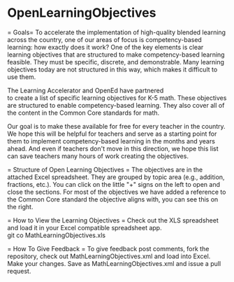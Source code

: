 # OpenLearningObjectives

= Goals= 
To accelerate the implementation of high-quality blended 
learning across the country, one of our areas of focus is competency-based 
learning: how exactly does it work? One of the key elements is clear learning 
objectives that are structured to make competency-based learning feasible. 
They must be specific, discrete, and demonstrable. Many learning objectives 
today are not structured in this way, which makes it difficult to use them.

The Learning Accelerator and OpenEd have partnered  
to create a list of specific learning objectives for K-5 math. These objectives are structured 
to enable competency-based learning.  They also cover all of the content in the 
Common Core standards for math.

Our goal is to make these available for free for every teacher 
in the country. We hope this will be helpful for teachers and serve as a starting 
point for them to implement competency-based learning in the months and years ahead. 
And even if teachers don't move in this direction, we hope this list can save teachers 
many hours of work creating the objectives.

= Structure of Open Learning Objectives =
The objectives are in the attached Excel spreadsheet. They are grouped by topic area 
(e.g., addition, fractions, etc.). You can click on the little "+" signs on the 
left to open and close the sections. For most of the objectives we have added a 
reference to the Common Core standard the objective aligns with, you can see this 
on the right.

= How to View the Learning Objectives =
Check out the XLS spreadsheet and load it in your Excel compatible spreadsheet app.  
  git co MathLearningObjectives.xls

= How To Give Feedback = 
To give feedback post comments,  fork the repository, check out MathLearningObjectives.xml and load into Excel. Make your changes.  Save as MathLearningObjectives.xml and issue a pull request.  
